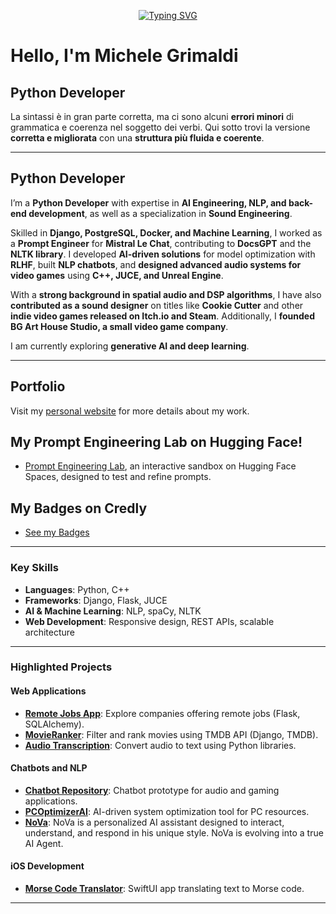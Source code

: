 <p align="center">
<a href="https://github.com/Mike014">
    <img src="https://readme-typing-svg.demolab.com?font=Georgia&size=18&duration=2000&pause=100&multiline=true&width=500&height=50&lines=Michele+Grimaldi;Python+Developer;iOS+%7C+Web+%7C+AI+Development" alt="Typing SVG" />
</a>
</p>

# Hello, I'm Michele Grimaldi  

## Python Developer 
La sintassi è in gran parte corretta, ma ci sono alcuni **errori minori** di grammatica e coerenza nel soggetto dei verbi. Qui sotto trovi la versione **corretta e migliorata** con una **struttura più fluida e coerente**.

---

## **Python Developer**  
I’m a **Python Developer** with expertise in **AI Engineering, NLP, and back-end development**, as well as a specialization in **Sound Engineering**.  

Skilled in **Django, PostgreSQL, Docker, and Machine Learning**, I worked as a **Prompt Engineer** for **Mistral Le Chat**, contributing to **DocsGPT** and the **NLTK library**. I developed **AI-driven solutions** for model optimization with **RLHF**, built **NLP chatbots**, and **designed advanced audio systems for video games** using **C++, JUCE, and Unreal Engine**.  

With a **strong background in spatial audio and DSP algorithms**, I have also **contributed as a sound designer** on titles like **Cookie Cutter** and other **indie video games released on Itch.io and Steam**. Additionally, I **founded BG Art House Studio, a small video game company**.  

I am currently exploring **generative AI and deep learning**.  

---

## **Portfolio**  
Visit my [personal website](https://mike014.github.io/mike014Portfolio/) for more details about my work.  
##  **My Prompt Engineering Lab** on Hugging Face!
- [Prompt Engineering Lab](https://huggingface.co/spaces/Mike014/PromptEngineeringLab), an interactive sandbox on Hugging Face Spaces, designed to test and refine prompts.
## My **Badges** on Credly
- [See my Badges](https://www.credly.com/users/michele-grimaldi.55d64591)
---

### **Key Skills**  

- **Languages**: Python, C++
- **Frameworks**: Django, Flask, JUCE  
- **AI & Machine Learning**: NLP, spaCy, NLTK
- **Web Development**: Responsive design, REST APIs, scalable architecture  

---

### **Highlighted Projects**

#### **Web Applications**
- [**Remote Jobs App**](https://remotejobsapp.onrender.com/): Explore companies offering remote jobs (Flask, SQLAlchemy).  
- [**MovieRanker**](https://github.com/Mike014/MovieRanker): Filter and rank movies using TMDB API (Django, TMDB).  
- [**Audio Transcription**](https://github.com/Mike014/Audio-Transcription): Convert audio to text using Python libraries.  

#### **Chatbots and NLP**
- [**Chatbot Repository**](https://github.com/Mike014/Chatbot): Chatbot prototype for audio and gaming applications.  
- [**PCOptimizerAI**](https://github.com/Mike014/PCOptimizerAI): AI-driven system optimization tool for PC resources.
- [**__NoVa__**](https://github.com/Mike014/__NoVa__): NoVa is a personalized AI assistant designed to interact, understand, and respond in his unique style. NoVa is evolving into a true AI Agent.

#### **iOS Development**
- [**Morse Code Translator**](https://github.com/Mike014/MorseCodeTranslator): SwiftUI app translating text to Morse code.

---





